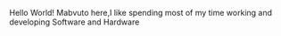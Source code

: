 
Hello World!
Mabvuto here,I like spending most of my time working and developing Software and Hardware
